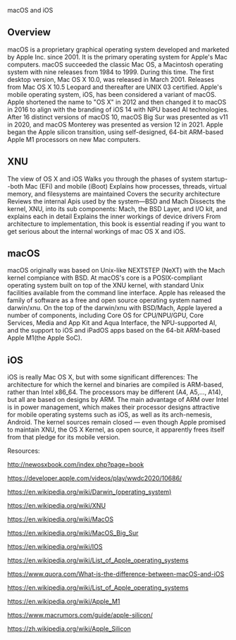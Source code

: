 macOS and iOS

## Overview

macOS is a proprietary graphical operating system developed and marketed by Apple Inc. since 2001. It is the primary operating system for Apple's Mac computers. macOS succeeded the classic Mac OS, a Macintosh operating system with nine releases from 1984 to 1999. During this time. The first desktop version, Mac OS X 10.0, was released in March 2001. Releases from Mac OS X 10.5 Leopard and thereafter are UNIX 03 certified. Apple's mobile operating system, iOS, has been considered a variant of macOS. Apple shortened the name to "OS X" in 2012 and then changed it to macOS in 2016 to align with the branding of iOS 14 with NPU based AI technologies. After 16 distinct versions of macOS 10, macOS Big Sur was presented as v11 in 2020, and macOS Monterey was presented as version 12 in 2021. Apple began the Apple silicon transition, using self-designed, 64-bit ARM-based Apple M1 processors on new Mac computers.

## XNU

The view of OS X and iOS Walks you through the phases of system startup--both Mac (EFi) and mobile (iBoot) Explains how processes, threads, virtual memory, and filesystems are maintained Covers the security architecture Reviews the internal Apis used by the system—BSD and Mach Dissects the kernel, XNU, into its sub components: Mach, the BSD Layer, and I/O kit, and explains each in detail Explains the inner workings of device drivers From architecture to implementation, this book is essential reading if you want to get serious about the internal workings of mac OS X and iOS.

## macOS

macOS originally was based on Unix-like NEXTSTEP (NeXT) with the Mach kernel compiance with BSD. At macOS's core is a POSIX-compliant operating system built on top of the XNU kernel, with standard Unix facilities available from the command line interface. Apple has released the family of software as a free and open source operating system named darwin/xnu. On the top of the darwin/xnu with BSD/Mach, Apple layered a number of components, including Core OS for CPU/NPU/GPU, Core Services, Media and App Kit and Aqua Interface, the NPU-supported AI, and the support to iOS and iPadOS apps based on the 64-bit ARM-based Apple M1(the Apple SoC). 


## iOS

iOS is really Mac OS X, but with some significant differences: The architecture for which the kernel and binaries are compiled is ARM-based, rather than Intel x86_64. The processors may be different (A4, A5,..., A14), but all are based on designs by ARM. The main advantage of ARM over Intel is in power management, which makes their processor designs attractive for mobile operating systems such as iOS, as well as its arch-nemesis, Android. The kernel sources remain closed — even though Apple promised to maintain XNU, the OS X Kernel, as open source, it apparently frees itself from that pledge for its mobile version. 


Resources:

http://newosxbook.com/index.php?page=book

https://developer.apple.com/videos/play/wwdc2020/10686/

https://en.wikipedia.org/wiki/Darwin_(operating_system)

https://en.wikipedia.org/wiki/XNU

https://en.wikipedia.org/wiki/MacOS

https://en.wikipedia.org/wiki/MacOS_Big_Sur

https://en.wikipedia.org/wiki/IOS

https://en.wikipedia.org/wiki/List_of_Apple_operating_systems

https://www.quora.com/What-is-the-difference-between-macOS-and-iOS

https://en.wikipedia.org/wiki/List_of_Apple_operating_systems

https://en.wikipedia.org/wiki/Apple_M1

https://www.macrumors.com/guide/apple-silicon/

https://zh.wikipedia.org/wiki/Apple_Silicon
